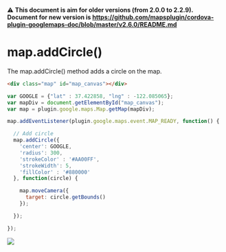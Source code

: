 :warning: **This document is aim for older versions (from 2.0.0 to 2.2.9).
Document for new version is https://github.com/mapsplugin/cordova-plugin-googlemaps-doc/blob/master/v2.6.0/README.md**

# map.addCircle()

The map.addCircle() method adds a circle on the map.

```html
<div class="map" id="map_canvas"></div>
```

```js
var GOOGLE = {"lat" : 37.422858, "lng" : -122.085065};
var mapDiv = document.getElementById("map_canvas");
var map = plugin.google.maps.Map.getMap(mapDiv);

map.addEventListener(plugin.google.maps.event.MAP_READY, function() {

  // Add circle
  map.addCircle({
    'center': GOOGLE,
    'radius': 300,
    'strokeColor' : '#AA00FF',
    'strokeWidth': 5,
    'fillColor' : '#880000'
  }, function(circle) {

    map.moveCamera({
      target: circle.getBounds()
    });

  });

});
```

![](image.png)
